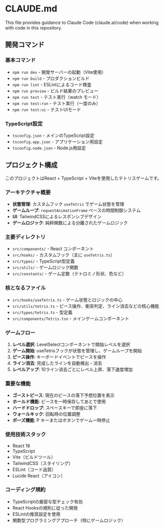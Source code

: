 # CLAUDE.md

This file provides guidance to Claude Code (claude.ai/code) when working with code in this repository.

## 開発コマンド

### 基本コマンド
- `npm run dev` - 開発サーバーの起動（Vite使用）
- `npm run build` - プロダクションビルド
- `npm run lint` - ESLintによるコード検査
- `npm run preview` - ビルド結果のプレビュー
- `npm run test` - テスト実行（watch モード）
- `npm run test:run` - テスト実行（一度のみ）
- `npm run test:ui` - テストUIモード

### TypeScript設定
- `tsconfig.json` - メインのTypeScript設定
- `tsconfig.app.json` - アプリケーション用設定
- `tsconfig.node.json` - Node.js用設定

## プロジェクト構成

このプロジェクトはReact + TypeScript + Viteを使用したテトリスゲームです。

### アーキテクチャ概要
- **状態管理**: カスタムフック `useTetris` でゲーム状態を管理
- **ゲームループ**: `requestAnimationFrame` ベースの時間制御システム
- **UI**: TailwindCSSによるレスポンシブデザイン
- **ゲームロジック**: 純粋関数による分離されたゲームロジック

### 主要ディレクトリ
- `src/components/` - React コンポーネント
- `src/hooks/` - カスタムフック（主に `useTetris.ts`）
- `src/types/` - TypeScript型定義
- `src/utils/` - ゲームロジック関数
- `src/constants/` - ゲーム定数（テトロミノ形状、色など）

### 核となるファイル
- `src/hooks/useTetris.ts` - ゲーム状態とロジックの中心
- `src/utils/tetris.ts` - ピース操作、衝突判定、ライン消去などの核心機能
- `src/types/tetris.ts` - 型定義
- `src/components/Tetris.tsx` - メインゲームコンポーネント

### ゲームフロー
1. **レベル選択**: LevelSelectコンポーネントで開始レベルを選択
2. **ゲーム開始**: useTetrisフックが状態を管理し、ゲームループを開始
3. **ピース操作**: キーボードイベントでピースを操作
4. **ライン消去**: 完成したラインを自動検出・消去
5. **レベルアップ**: 10ライン消去ごとにレベル上昇、落下速度増加

### 重要な機能
- **ゴーストピース**: 現在のピースの落下予想位置を表示
- **ホールド機能**: ピースを一時保存してあとで使用
- **ハードドロップ**: スペースキーで即座に落下
- **ウォールキック**: 回転時の位置調整
- **ポーズ機能**: P キーまたはボタンでゲーム一時停止

### 使用技術スタック
- React 18
- TypeScript
- Vite（ビルドツール）
- TailwindCSS（スタイリング）
- ESLint（コード品質）
- Lucide React（アイコン）

### コーディング規約
- TypeScriptの厳密な型チェック有効
- React Hooksの規則に従った開発
- ESLintの推奨設定を使用
- 関数型プログラミングアプローチ（特にゲームロジック）